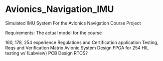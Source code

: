 # Avionics_Navigation_IMU
Simulated IMU System For the Avionics Navigation Course Project

Requirements: 
The actual model for the course

160, 178, 254 experience
Regulations and Certification application
Testing, Reqs and Verification Matrix
Avionic System Design
FPGA for 254
HIL testing w/ (Labview)
PCB Design
RTOS?

